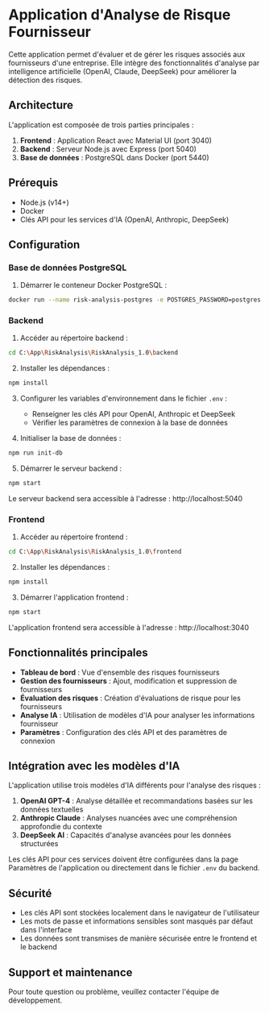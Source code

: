 # Application d'Analyse de Risque Fournisseur

Cette application permet d'évaluer et de gérer les risques associés aux fournisseurs d'une entreprise. Elle intègre des fonctionnalités d'analyse par intelligence artificielle (OpenAI, Claude, DeepSeek) pour améliorer la détection des risques.

## Architecture

L'application est composée de trois parties principales :

1. **Frontend** : Application React avec Material UI (port 3040)
2. **Backend** : Serveur Node.js avec Express (port 5040)
3. **Base de données** : PostgreSQL dans Docker (port 5440)

## Prérequis

- Node.js (v14+)
- Docker
- Clés API pour les services d'IA (OpenAI, Anthropic, DeepSeek)

## Configuration

### Base de données PostgreSQL

1. Démarrer le conteneur Docker PostgreSQL :

```bash
docker run --name risk-analysis-postgres -e POSTGRES_PASSWORD=postgres -e POSTGRES_DB=risk_analysis -p 5440:5432 -d postgres
```

### Backend

1. Accéder au répertoire backend :

```bash
cd C:\App\RiskAnalysis\RiskAnalysis_1.0\backend
```

2. Installer les dépendances :

```bash
npm install
```

3. Configurer les variables d'environnement dans le fichier `.env` :
   - Renseigner les clés API pour OpenAI, Anthropic et DeepSeek
   - Vérifier les paramètres de connexion à la base de données

4. Initialiser la base de données :

```bash
npm run init-db
```

5. Démarrer le serveur backend :

```bash
npm start
```

Le serveur backend sera accessible à l'adresse : http://localhost:5040

### Frontend

1. Accéder au répertoire frontend :

```bash
cd C:\App\RiskAnalysis\RiskAnalysis_1.0\frontend
```

2. Installer les dépendances :

```bash
npm install
```

3. Démarrer l'application frontend :

```bash
npm start
```

L'application frontend sera accessible à l'adresse : http://localhost:3040

## Fonctionnalités principales

- **Tableau de bord** : Vue d'ensemble des risques fournisseurs
- **Gestion des fournisseurs** : Ajout, modification et suppression de fournisseurs
- **Évaluation des risques** : Création d'évaluations de risque pour les fournisseurs
- **Analyse IA** : Utilisation de modèles d'IA pour analyser les informations fournisseur
- **Paramètres** : Configuration des clés API et des paramètres de connexion

## Intégration avec les modèles d'IA

L'application utilise trois modèles d'IA différents pour l'analyse des risques :

1. **OpenAI GPT-4** : Analyse détaillée et recommandations basées sur les données textuelles
2. **Anthropic Claude** : Analyses nuancées avec une compréhension approfondie du contexte
3. **DeepSeek AI** : Capacités d'analyse avancées pour les données structurées

Les clés API pour ces services doivent être configurées dans la page Paramètres de l'application ou directement dans le fichier `.env` du backend.

## Sécurité

- Les clés API sont stockées localement dans le navigateur de l'utilisateur
- Les mots de passe et informations sensibles sont masqués par défaut dans l'interface
- Les données sont transmises de manière sécurisée entre le frontend et le backend

## Support et maintenance

Pour toute question ou problème, veuillez contacter l'équipe de développement.
